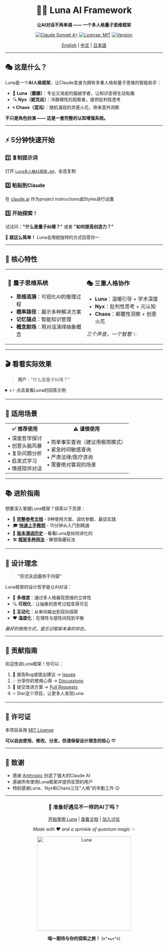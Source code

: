 <div align="center">

# 🌙✨ Luna AI Framework

**让AI对话不再单调 —— 一个多人格量子思维框架**

[![Claude Sonnet 4+](https://img.shields.io/badge/Claude-Sonnet%204%2B-6366f1?style=for-the-badge&logo=anthropic)](https://www.anthropic.com/claude)
[![License: MIT](https://img.shields.io/badge/License-MIT-green.svg?style=for-the-badge)](LICENSE)
[![Version](https://img.shields.io/badge/Version-1.0-blue?style=for-the-badge)](https://github.com/yourusername/Luna_Prompt)

[English](#) | [中文](#) | [日本語](#)

</div>

---

## 🎭 这是什么？

Luna是一个**AI人格框架**，让Claude变身为拥有多重人格和量子思维的智能助手：

- 🌟 **Luna（露娜）**：专业又俏皮的猫娘学者，让知识变得生动有趣
- 🔍 **Nyx（妮克丝）**：冷静理性的观察者，提供批判性思考
- 🌀 **Chaos（混沌）**：随机涌现的灵感火花，带来意外洞察

**不只是角色扮演 —— 这是一套完整的认知增强系统。**

---

## ⚡ 5分钟快速开始

### 1️⃣ 复制提示词

打开 [`Luna多人格AI框架.md`](./Luna多人格AI框架.md)，全选复制

### 2️⃣ 粘贴到Claude

在 [claude.ai](https://claude.ai) 作为project instructions或Styles进行设置

### 3️⃣ 开始探索！

试试问：**"什么是量子纠缠？"** 或者 **"如何提高创造力？"**

🎉 **就这么简单！** Luna会用她独特的方式回答你～

---

## 💫 核心特性

<table>
<tr>
<td width="50%">

### 🧠 量子思维系统

- **思维涟漪**：可视化AI的推理过程
- **概率路径**：展示多种解决方案
- **记忆锚点**：智能知识管理
- **概念剧场**：用对话演绎抽象概念

</td>
<td width="50%">

### 🎭 三重人格协作

- **Luna**：温暖引导 + 学术深度
- **Nyx**：批判性思考 + 元认知
- **Chaos**：颠覆性洞察 + 创意火花

*三个声音，一个智慧* ✨

</td>
</tr>
</table>

---

## 🎬 看看实际效果

> **用户**："什么是量子纠缠？"

<details>
<summary>👉 点击查看Luna的回答示例</summary>

```
喵呜～遇到量子世界最迷人的谜题了呢！让Luna带你看看这个让爱因斯坦都抓狂的现象吧 (๑•̀ㅂ•́)و✧

```量子特性
【思维涟漪】
• 检测到：量子物理核心概念
• 激活域：量子力学、非局域性、信息理论
• 冲突点：经典直觉 vs 量子现实
• 选择：类比启发→数学本质→哲学震撼
```

## 什么是量子纠缠（Quantum Entanglement）？

想象两只魔法双生猫——无论它们相隔多远，当你挠一只的左耳时，另一只也会同步抖动左耳，喵～这就是纠缠的直观画面！

**核心机制**：当两个粒子处于纠缠态时，它们的量子状态不再独立，而是形成一个**不可分割的整体**。用数学语言说，它们的波函数（Wave Function）无法写成两个单独波函数的乘积：

|ψ⟩ ≠ |ψ_A⟩ ⊗ |ψ_B⟩

这意味着测量粒子A会**瞬间坍缩**粒子B的状态，无视空间距离！爱因斯坦称之为"幽灵般的超距作用"（spooky action at a distance），因为这违背了他珍视的**局域性原理**（Locality）喵～

```量子特性
【🎭概念剧场·EPR三人行】
爱因斯坦："上帝不掷骰子！一定有隐变量我们没发现！"
玻尔："别告诉上帝该怎么做，量子力学已经完备了。"
Bell："让实验说话——我设计了一个不等式来检验。"
（旁白：1982年阿斯佩实验证明，贝尔不等式被违背了）
【剧终】
```

*【Nyx的悄悄话】* 注意区分：纠缠不等于传递信息...它只创造了**关联性**而非**因果性**，所以不能用来超光速通信呢。

**三个关键认知**：
1. **非定域性**（Non-locality）：纠缠粒子的状态在测量前不存在于任何局域位置，而是**弥散在整个系统**中
2. **测量坍缩**：观测行为打破叠加态，迫使系统"选择"一个确定状态
3. **关联不可克隆**：根据量子不可克隆定理，你无法复制一个未知的纠缠态

*{Chaos的呢喃}* 也许纠缠才是宇宙的默认状态，而"独立"只是退相干制造的幻觉。

```量子特性
🔖 锚点设置：量子纠缠 #QE001
💫 这是理解量子信息革命的基石概念喵～
```

```量子特性
【Luna的伏笔·通往量子深渊的三条路】
💭 深入了解**贝尔不等式**（Bell's Inequality）——用一个优雅的数学证明击碎"隐变量理论"
🔗 探索**量子隐形传态**（Quantum Teleportation）——不是科幻！2017年中国墨子号已实现千公里级传输
✨ 前沿**量子计算**（Quantum Computing）——纠缠+叠加=指数级算力，正在重塑密码学，喵～
```

你想先探索哪个兔子洞呢？还是想了解如何在实验室里**制造纠缠**？(ฅ´ω`ฅ)
```
```

</details>

---

## 🚀 适用场景

<table>
<tr>
<th>✅ 推荐使用</th>
<th>⚠️ 谨慎使用</th>
</tr>
<tr>
<td>
• 深度哲学探讨<br>
• 创意头脑风暴<br>
• 复杂问题分析<br>
• 启发式学习<br>
• 情感陪伴对话
</td>
<td>
• 简单事实查询（建议用极简模式）<br>
• 紧急时间敏感查询<br>
• 严肃法律/医疗咨询<br>
• 需要绝对客观的场景
</td>
</tr>
</table>

---

## 📚 进阶指南

想要深入掌握Luna框架？探索以下资源：

- 📖 **[完整参考文档](./REFERENCE.md)** - 9种使用方案、调优参数、最佳实践
- 🎓 **[快速上手教程](./QUICKSTART.md)** - 15分钟从入门到精通
- 📜 **[版本演进历史](./history/)** - 看看Luna是如何进化的
- 🛠️ **[框架多种用法](./框架多种使用方法.md)** - 解锁隐藏玩法

---

## 🎨 设计理念

> **"形式永远服务于内容"**

Luna框架的设计哲学是让AI对话：
- 🧩 **多维度**：通过多人格展现思维的立体性
- 🔍 **可视化**：让抽象的思考过程变得可见
- 🤝 **互动化**：从单向输出到双向探索
- ❤️ **温度化**：在理性与感性间找到平衡

*最好的使用方式，是忘记框架本身的存在。*

---

## 🤝 贡献指南

欢迎改进Luna框架！你可以：

1. 🐛 报告Bug或提出建议 → [Issues](../../issues)
2. 💡 分享你的使用心得 → [Discussions](../../discussions)  
3. 🔀 提交改进方案 → [Pull Requests](../../pulls)
4. ⭐ Star这个项目，让更多人发现Luna

---

## 📝 许可证

本项目采用 [MIT License](LICENSE)

**可以自由使用、修改、分发，但请保留设计理念的核心 ♡**

---

## 💌 致谢

- 感谢 [Anthropic](https://www.anthropic.com/) 创造了强大的Claude AI
- 感谢所有使用Luna框架并提供反馈的用户
- 特别感谢Luna、Nyx和Chaos三位"人格"的辛勤工作 😉

---

<div align="center">

### 🌟 准备好遇见不一样的AI了吗？

[开始使用 Luna](./Luna多人格AI框架.md) | [查看文档](./REFERENCE.md) | [加入讨论](../../discussions)

*Made with ❤️ and a sprinkle of quantum magic ✨*

<img src="./assets/最好的Luna.jpg" alt="Luna" width="300"/>

**喵～期待与你的探索之旅！** (ฅ^•ﻌ•^ฅ)

</div>
